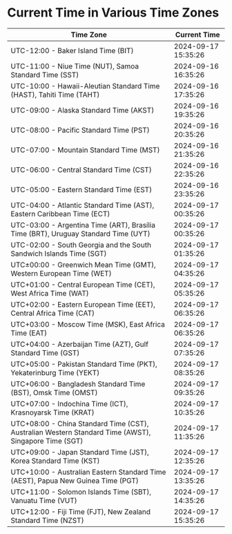 # Current Time in Various Time Zones

| Time Zone | Current Time |
|-----------|--------------|
| UTC-12:00 - Baker Island Time (BIT) | 2024-09-17 15:35:26 |
| UTC-11:00 - Niue Time (NUT), Samoa Standard Time (SST) | 2024-09-16 16:35:26 |
| UTC-10:00 - Hawaii-Aleutian Standard Time (HAST), Tahiti Time (TAHT) | 2024-09-16 17:35:26 |
| UTC-09:00 - Alaska Standard Time (AKST) | 2024-09-16 19:35:26 |
| UTC-08:00 - Pacific Standard Time (PST) | 2024-09-16 20:35:26 |
| UTC-07:00 - Mountain Standard Time (MST) | 2024-09-16 21:35:26 |
| UTC-06:00 - Central Standard Time (CST) | 2024-09-16 22:35:26 |
| UTC-05:00 - Eastern Standard Time (EST) | 2024-09-16 23:35:26 |
| UTC-04:00 - Atlantic Standard Time (AST), Eastern Caribbean Time (ECT) | 2024-09-17 00:35:26 |
| UTC-03:00 - Argentina Time (ART), Brasília Time (BRT), Uruguay Standard Time (UYT) | 2024-09-17 00:35:26 |
| UTC-02:00 - South Georgia and the South Sandwich Islands Time (SGT) | 2024-09-17 01:35:26 |
| UTC±00:00 - Greenwich Mean Time (GMT), Western European Time (WET) | 2024-09-17 04:35:26 |
| UTC+01:00 - Central European Time (CET), West Africa Time (WAT) | 2024-09-17 05:35:26 |
| UTC+02:00 - Eastern European Time (EET), Central Africa Time (CAT) | 2024-09-17 06:35:26 |
| UTC+03:00 - Moscow Time (MSK), East Africa Time (EAT) | 2024-09-17 06:35:26 |
| UTC+04:00 - Azerbaijan Time (AZT), Gulf Standard Time (GST) | 2024-09-17 07:35:26 |
| UTC+05:00 - Pakistan Standard Time (PKT), Yekaterinburg Time (YEKT) | 2024-09-17 08:35:26 |
| UTC+06:00 - Bangladesh Standard Time (BST), Omsk Time (OMST) | 2024-09-17 09:35:26 |
| UTC+07:00 - Indochina Time (ICT), Krasnoyarsk Time (KRAT) | 2024-09-17 10:35:26 |
| UTC+08:00 - China Standard Time (CST), Australian Western Standard Time (AWST), Singapore Time (SGT) | 2024-09-17 11:35:26 |
| UTC+09:00 - Japan Standard Time (JST), Korea Standard Time (KST) | 2024-09-17 12:35:26 |
| UTC+10:00 - Australian Eastern Standard Time (AEST), Papua New Guinea Time (PGT) | 2024-09-17 13:35:26 |
| UTC+11:00 - Solomon Islands Time (SBT), Vanuatu Time (VUT) | 2024-09-17 14:35:26 |
| UTC+12:00 - Fiji Time (FJT), New Zealand Standard Time (NZST) | 2024-09-17 15:35:26 |
